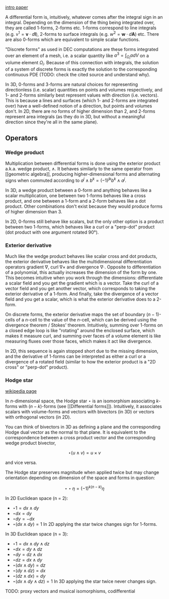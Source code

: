 [intro paper](https://doi.org/10.1016/j.jcp.2013.08.007)

A differential form is, intuitively, whatever comes after the integral sign
in an integral. Depending on the dimension of the thing being integrated over,
they are called 1-forms, 2-forms etc. 1-forms correspond to line integrals
(e.g. $v^1 = \mathbf{v} \cdot d\mathbf{l}$), 2-forms to surface integrals (e.g. $w^2 = \mathbf{w} \cdot d\mathbf{A}$) etc.
There are also 0-forms which are equivalent to simple scalar functions.

"Discrete forms" as used in DEC computations are these forms integrated over
an element of a mesh, i.e. a scalar quantity like $a^3 = \int_{\Omega_i} adV$
on a volume element $\Omega_i$. Because of this connection with integrals,
the solution of a system of discrete forms is exactly the solution to
the corresponding continuous PDE (TODO: check the cited source and understand why).

In 3D, 0-forms and 3-forms are natural choices for representing directionless
(i.e. scalar) quantities on points and volumes respectively,
and 1- and 2-forms similarly best represent values with
direction (i.e. vectors). This is because a lines and surfaces
(which 1- and 2-forms are integrated over) have a well-defined notion
of a direction, but points and volumes don't.
In 2D, there are no forms of higher dimension than 2, and 2-forms represent
area integrals (as they do in 3D, but without a meaningful direction
since they're all in the same plane).

## Operators

### Wedge product

Multiplication between differential forms is done using the exterior product
a.k.a. wedge product, $\wedge$. It behaves similarly to the same operator from
[[geometric algebra]], producing higher-dimensional forms and alternating signs
when commuted according to $a^j \wedge b^k = (-1)^{jk}b^k \wedge a^j$.

In 3D, a wedge product between a 0-form and anything behaves like a scalar
multiplication, one between two 1-forms behaves like a cross product,
and one between a 1-form and a 2-form behaves like a dot product.
Other combinations don't exist because they would produce forms of higher
dimension than 3.

In 2D, 0-forms still behave like scalars, but the only other option
is a product between two 1-forms, which behaves like a curl or a
"perp-dot" product (dot product with one argument rotated 90°).

### Exterior derivative

Much like the wedge product behaves like scalar cross and dot products,
the exterior derivative behaves like the multidimensional differentiation
operators gradient $\nabla$, curl $\nabla \times$ and divergence $\nabla \cdot$.
Opposite to differentiation of a polynomial, this actually increases the dimension
of the form by one. This becomes intuitive when you work through the dimensions:
differentiate a scalar field and you get the gradient which is a vector.
Take the curl of a vector field and you get another vector, which corresponds
to taking the exterior derivative of a 1-form. And finally, take the divergence
of a vector field and you get a scalar, which is what the exterior derivative
does to a 2-form.

On discrete forms, the exterior derivative maps the set of boundary
$(n-1)$-cells of a $n$-cell to the value of the $n$-cell, which can be derived
using the divergence theorem / Stokes' theorem. Intuitively, summing over
1-forms on a closed edge loop is like "rotating" around the enclosed surface,
which makes it measure curl, and summing over faces of a volume element is
like measuring fluxes over those faces, which makes it act like divergence.

In 2D, this sequence is again stopped short due to the missing dimension,
and the derivative of 1-forms can be interpreted as either a curl or
a divergence of a rotated field (similar to how the exterior product
is a "2D cross" or "perp-dot" product).

### Hodge star

[wikipedia page](https://en.wikipedia.org/wiki/Hodge_star_operator)

In $n$-dimensional space, the Hodge star $\star$ is an isomorphism
associating $k$-forms with $(n-k)$-forms (see [[Differential forms]]).
Intuitively, it associates scalars with volume-forms
and vectors with bivectors (in 3D) or vectors with orthogonal
vectors (in 2D).

You can think of bivectors in 3D as defining a plane
and the corresponding Hodge dual vector as the normal to that plane.
It is equivalent to the correspondence between a cross product
vector and the corresponding wedge product bivector,

$$
\star (u \wedge v) = u \times v
$$

and vice versa.

The Hodge star preserves magnitude when applied twice
but may change orientation depending on dimension of the space
and forms in question:

$$
\star\star\eta = (-1)^{k(n-k)}\eta
$$

In 2D Euclidean space (n = 2):
- $\star 1 = dx \wedge dy$
- $\star dx = dy$
- $\star dy = -dx$
- $\star (dx \wedge dy) = 1$
In 2D applying the star twice changes sign for 1-forms.

In 3D Euclidean space (n = 3):
- $\star 1 = dx \wedge dy \wedge dz$
- $\star dx = dy \wedge dz$
- $\star dy = dz \wedge dx$
- $\star dz = dx \wedge dy$
- $\star (dx \wedge dy) = dz$
- $\star (dy \wedge dz) = dx$
- $\star(dz \wedge dx) = dy$
- $\star (dx \wedge dy \wedge dz) = 1$
In 3D applying the star twice never changes sign.

TODO: proxy vectors and musical isomorphisms, codifferential